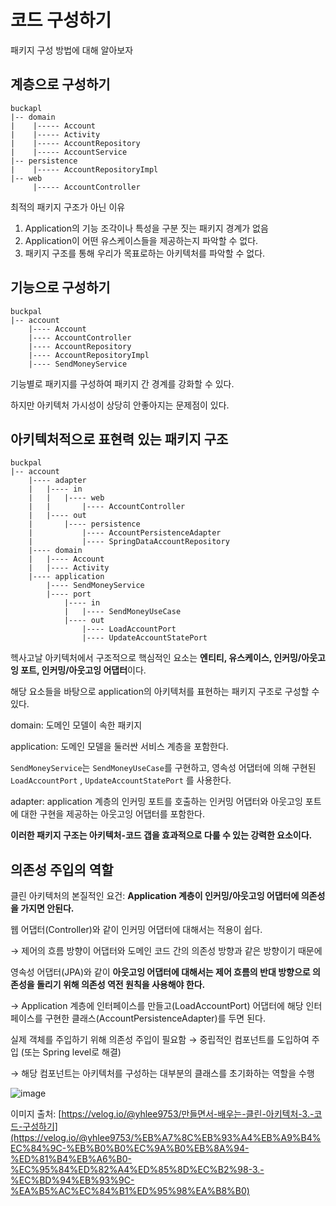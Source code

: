 # 코드 구성하기

패키지 구성 방법에 대해 알아보자

## 계층으로 구성하기

```
buckapl
|-- domain
|    |----- Account
|    |----- Activity
|    |----- AccountRepository
|    |----- AccountService
|-- persistence
|    |----- AccountRepositoryImpl
|-- web
     |----- AccountController
```

최적의 패키지 구조가 아닌 이유

1. Application의 기능 조각이나 특성을 구분 짓는 패키지 경계가 없음
2. Application이 어떤 유스케이스들을 제공하는지 파악할 수 없다.
3. 패키지 구조를 통해 우리가 목표로하는 아키텍처를 파악할 수 없다.

## 기능으로 구성하기

```
buckpal
|-- account
    |---- Account
    |---- AccountController
    |---- AccountRepository
    |---- AccountRepositoryImpl
    |---- SendMoneyService
```

기능별로 패키지를 구성하여 패키지 간 경계를 강화할 수 있다.

하지만 아키텍처 가시성이 상당히 안좋아지는 문제점이 있다.

## 아키텍처적으로 표현력 있는 패키지 구조

```
buckpal
|-- account
    |---- adapter
    |   |---- in
    |   |   |---- web
    |   |       |---- AccountController
    |   |---- out
    |       |---- persistence
    |           |---- AccountPersistenceAdapter
    |           |---- SpringDataAccountRepository
    |---- domain
    |   |---- Account
    |   |---- Activity
    |---- application
        |---- SendMoneyService
        |---- port
            |---- in
            |   |---- SendMoneyUseCase
            |---- out
                |---- LoadAccountPort
                |---- UpdateAccountStatePort
```

헥사고날 아키텍처에서 구조적으로 핵심적인 요소는 **엔티티, 유스케이스, 인커밍/아웃고잉 포트, 인커밍/아웃고잉 어댑터**이다.

해당 요소들을 바탕으로 application의 아키텍처를 표현하는 패키지 구조로 구성할 수 있다.

domain: 도메인 모델이 속한 패키지

application: 도메인 모델을 둘러싼 서비스 계층을 포함한다.

`SendMoneyService`는 `SendMoneyUseCase`를 구현하고, 영속성 어댑터에 의해 구현된 `LoadAccountPort` , `UpdateAccountStatePort` 를 사용한다.

adapter: application 계층의 인커밍 포트를 호출하는 인커밍 어댑터와 아웃고잉 포트에 대한 구현을 제공하는 아웃고잉 어댑터를 포함한다.

**이러한 패키지 구조는 아키텍처-코드 갭을 효과적으로 다룰 수 있는 강력한 요소이다.**

## 의존성 주입의 역할

클린 아키텍처의 본질적인 요건: **Application 계층이 인커밍/아웃고잉 어댑터에 의존성을 가지면 안된다.**

웹 어댑터(Controller)와 같이 인커밍 어댑터에 대해서는 적용이 쉽다.

→ 제어의 흐름 방향이 어댑터와 도메인 코드 간의 의존성 방향과 같은 방향이기 때문에

영속성 어댑터(JPA)와 같이 **아웃고잉 어댑터에 대해서는 제어 흐름의 반대 방향으로 의존성을 돌리기 위해 의존성 역전 원칙을 사용해야 한다.**

→ Application 계층에 인터페이스를 만들고(LoadAccountPort) 어댑터에 해당 인터페이스를 구현한 클래스(AccountPersistenceAdapter)를 두면 된다.

실제 객체를 주입하기 위해 의존성 주입이 필요함 → 중립적인 컴포넌트를 도입하여 주입 (또는 Spring level로 해결)

→ 해당 컴포넌트는 아키텍처를 구성하는 대부분의 클래스를 초기화하는 역할을 수행

![image](https://github.com/ZI-won-ZONE-ha/CS_JONGJIBU/assets/88527476/7b4c309b-0af4-47b8-ba93-e5b854b81d8a)

이미지 출처: [https://velog.io/@yhlee9753/만들면서-배우는-클린-아키텍처-3.-코드-구성하기](https://velog.io/@yhlee9753/%EB%A7%8C%EB%93%A4%EB%A9%B4%EC%84%9C-%EB%B0%B0%EC%9A%B0%EB%8A%94-%ED%81%B4%EB%A6%B0-%EC%95%84%ED%82%A4%ED%85%8D%EC%B2%98-3.-%EC%BD%94%EB%93%9C-%EA%B5%AC%EC%84%B1%ED%95%98%EA%B8%B0)
